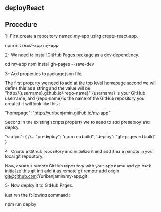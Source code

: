 ## deployReact
## Procedure

1- First create a repository named my-app using create-react-app.

npm init react-app my-app

2- We need to install GitHub Pages package as a dev-dependency.

cd my-app
npm install gh-pages --save-dev

3- Add properties to package.json file.

The first property we need to add at the top level homepage second we will define this as a string and the value will be "http://{username}.github.io/{repo-name}" {username} is your GitHub username, and {repo-name} is the name of the GitHub repository you created it will look like this :

"homepage": "http://yuribenjamin.github.io/my-app"

Second in the existing scripts property we to need to add predeploy and deploy.

"scripts": {
//...
"predeploy": "npm run build",
"deploy": "gh-pages -d build"
}

4- Create a Github repository and initialize it and add it as a remote in your local git repository.

Now, create a remote GitHub repository with your app name and go back initialize this
git init
add it as remote
git remote add origin git@github.com:Yuribenjamin/my-app.git

5- Now deploy it to GitHub Pages.

just run the following command :

npm run deploy
